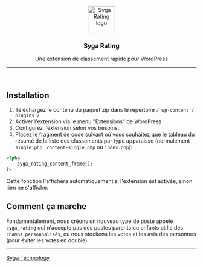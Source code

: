 <p align="center">
  <a href="https://sygatechnology.github.io/syga-rating/">
    <img src="https://sygatechnology.github.io/syga-rating/assets/img/logo.png" alt="Syga Rating logo" height="72">
  </a>
</p>
<h3 align="center">Syga Rating</h3>
<p align="center">
  Une extension de classement rapide pour WordPress
</p>
<hr>
<br>

## Installation ## 
1. Téléchargez le contenu du paquet zip dans le répertoire `/ wp-content / plugins /` 
2. Activer l'extension via le menu "Extensions" de WordPress 
3. Configurez l'extension selon vos besoins.
4. Placez le fragment de code suivant où vous souhaitez que le tableau du résumé de la liste des classements par type apparaisse (normalement `single.php`,` content-single.php` ou `index.php`): 

```php
<?php 
	syga_rating_content_frame(); 
?>
```
Cette fonction l'affichera automatiquement si l'extension est activée, sinon rien ne s'affiche.
## Comment ça marche ##
Fondamentalement, nous créons un nouveau type de poste appelé `syga_rating` qui n'accepte pas des postes parents ou enfants et lie des `champs personnalisés`, où nous stockons les votes et les avis des personnes (pour éviter les votes en double).
<hr>
<a href="https://github.com/sygatechnology/">Syga Technology</a>